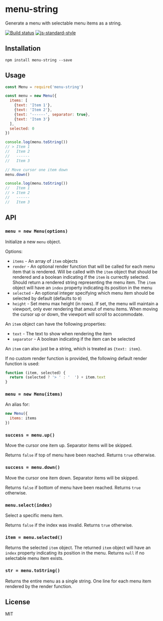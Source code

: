 # menu-string

Generate a menu with selectable menu items as a string.

[![Build status](https://travis-ci.org/watson/menu-string.svg?branch=master)](https://travis-ci.org/watson/menu-string)
[![js-standard-style](https://img.shields.io/badge/code%20style-standard-brightgreen.svg?style=flat)](https://github.com/feross/standard)

## Installation

```
npm install menu-string --save
```

## Usage

```js
const Menu = require('menu-string')

const menu = new Menu({
  items: [
    {text: 'Item 1'},
    {text: 'Item 2'},
    {text: '------', separator: true},
    {text: 'Item 3'}
  ],
  selected: 0
})

console.log(menu.toString())
// > Item 1
//   Item 2
//   ------
//   Item 3

// Move cursor one item down
menu.down()

console.log(menu.toString())
//   Item 1
// > Item 2
//   ------
//   Item 3
```

## API

### `menu = new Menu(options)`

Initialize a new `menu` object.

Options:

- `items` - An array of `item` objects
- `render` - An optional render function that will be called for each
  menu item that is rendered. Will be called with the `item` object that
  should be rendered and a boolean indicating if the `item` is currectly
  selected. Should return a rendered string representing the menu item.
  The `item` object will have an `index` property indicating its
  position in the menu
- `selected` - An optional integer specifying which menu item should be
  selected by default (defaults to `0`)
- `height` - Set menu max height (in rows). If set, the menu will
  maintain a viewport, only ever rendering that amout of menu items.
  When moving the cursor up or down, the viewport will scroll to
  accommodate.

An `item` object can have the following properties:

- `text` - The text to show when rendering the item
- `separator` - A boolean indicating if the item can be selected

An `item` can also just be a string, which is treated as `{text: item}`.

If no custom render function is provided, the following default render
function is used:

```js
function (item, selected) {
  return (selected ? '> ' : '  ') + item.text
}
```

### `menu = new Menu(items)`

An alias for:

```js
new Menu({
  items: items
})
```

### `success = menu.up()`

Move the cursor one item up. Separator items will be skipped.

Returns `false` if top of menu have been reached. Returns `true`
otherwise.

### `success = menu.down()`

Move the cursor one item down. Separator items will be skipped.

Returns `false` if bottom of menu have been reached. Returns `true`
otherwise.

### `menu.select(index)`

Select a specific menu item.

Returns `false` if the index was invalid. Returns `true` otherwise.

### `item = menu.selected()`

Returns the selected `item` object. The returned `item` object will have
an `index` property indicating its position in the menu. Returns `null`
if no selectable menu item exists.

### `str = menu.toString()`

Returns the entire menu as a single string. One line for each menu item
rendered by the render function.

## License

MIT
